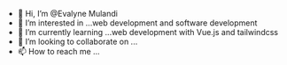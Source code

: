 - 👋 Hi, I’m @Evalyne Mulandi
- 👀 I’m interested in ...web development and software development
- 🌱 I’m currently learning ...web development with Vue.js and tailwindcss
- 💞️ I’m looking to collaborate on ...
- 📫 How to reach me ...

<!---
 Evalyne Mulandi/ Evalyne Mulandi is a ✨ special ✨ repository because its `README.md` (this file) appears on your GitHub profile.
You can click the Preview link to take a look at your changes.
--->
